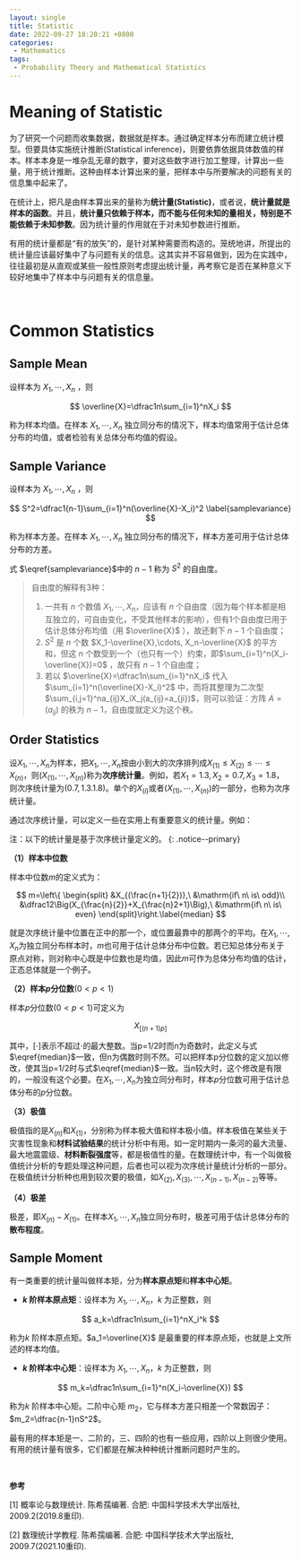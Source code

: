 ```yaml
---
layout: single
title: Statistic
date: 2022-09-27 18:20:21 +0800
categories: 
 - Mathematics
tags:
 - Probability Theory and Mathematical Statistics
---
```


# Meaning of Statistic

为了研究一个问题而收集数据，数据就是样本。通过确定样本分布而建立统计模型。但要具体实施统计推断(Statistical inference)，则要依靠依据具体数值的样本。样本本身是一堆杂乱无章的数字，要对这些数字进行加工整理，计算出一些量，用于统计推断。这种由样本计算出来的量，把样本中与所要解决的问题有关的信息集中起来了。

在统计上，把凡是由样本算出来的量称为**统计量(Statistic)**，或者说，**统计量就是样本的函数**。并且，**统计量只依赖于样本，而不能与任何未知的量相关，特别是不能依赖于未知参数**。因为统计量的作用就在于对未知参数进行推断。

有用的统计量都是“有的放矢”的，是针对某种需要而构造的。笼统地讲，所提出的统计量应该最好集中了与问题有关的信息。这其实并不容易做到，因为在实践中，往往最初是从直观或某些一般性原则考虑提出统计量，再考察它是否在某种意义下较好地集中了样本中与问题有关的信息量。

<br>

# Common Statistics

## Sample Mean

设样本为 $X_1, \cdots, X_n$ ，则 

$$
\overline{X}=\dfrac1n\sum_{i=1}^nX_i
$$

称为样本均值。在样本 $X_1, \cdots, X_n$ 独立同分布的情况下，样本均值常用于估计总体分布的均值，或者检验有关总体分布均值的假设。



## Sample Variance

设样本为 $X_1, \cdots, X_n$ ，则

$$
S^2=\dfrac1{n-1}\sum_{i=1}^n(\overline{X}-X_i)^2 \label{samplevariance}
$$

称为样本方差。在样本 $X_1, \cdots, X_n$ 独立同分布的情况下，样本方差可用于估计总体分布的方差。

式 $\eqref{samplevariance}$中的 $n-1$ 称为 $S^2$ 的自由度。

> 自由度的解释有3种：
>
> 1. 一共有 $n$ 个数值 $X_1, \cdots, X_n$，应该有 $n$ 个自由度（因为每个样本都是相互独立的，可自由变化，不受其他样本的影响），但有1个自由度已用于估计总体分布均值（用 $\overline{X}$ ），故还剩下 $n-1$ 个自由度；
> 2. $S^2$ 是 $n$ 个数 $X_1-\overline{X},\cdots, X_n-\overline{X}$ 的平方和，但这 $n$ 个数受到一个（也只有一个）约束，即$\sum_{i=1}^n(X_i-\overline{X})=0$ ，故只有 $n-1$ 个自由度；
> 3. 若以 $\overline{X}=\dfrac1n\sum_{i=1}^nX_i$ 代入 $\sum_{i=1}^n(\overline{X}-X_i)^2$ 中，而将其整理为二次型 $\sum_{i,j=1}^na_{ij}X_iX_j(a_{ij}=a_{ji})$，则可以验证：方阵 $A=(a_{ij})$ 的秩为 $n-1$，自由度就定义为这个秩。



## Order Statistics

设$X_1,\cdots,X_n$为样本，把$X_1,\cdots,X_n$按由小到大的次序排列成$X_{(1)}\le X_{(2)}\le\cdots\le X_{(n)}$，则$(X_{(1)},\cdots,X_{(n)})$称为**次序统计量**。例如，若$X_1=1.3,X_2=0.7,X_3=1.8$，则次序统计量为$(0.7,1.3.1.8)$。单个的$X_{(i)}$或者$(X_{(1)},\cdots,X_{(n)})$的一部分，也称为次序统计量。

通过次序统计量，可以定义一些在实用上有重要意义的统计量。例如：

注：以下的统计量是基于次序统计量定义的。
{: .notice--primary}

**（1）样本中位数**

样本中位数$m$的定义式为：

$$
m=\left\{
\begin{split}
&X_{(\frac{n+1}{2})},\ &\mathrm{if\ n\ is\ odd}\\
&\dfrac12\Big(X_{\frac{n}{2}}+X_{\frac{n}2+1}\Big),\ &\mathrm{if\ n\ is\ even}
\end{split}\right.\label{median}
$$

就是次序统计量中位置在正中的那一个，或位置最靠中的那两个的平均。在$X_1,\cdots,X_n$为独立同分布样本时，$m$也可用于估计总体分布中位数。若已知总体分布关于原点对称，则对称中心既是中位数也是均值，因此$m$可作为总体分布均值的估计，正态总体就是一个例子。

**（2）样本$p$分位数**($0<p<1$)

样本$p$分位数($0<p<1$)可定义为

$$
X_{[(n+1)p]}
$$

其中，$[\cdot]$表示不超过$\cdot$的最大整数。当p=1/2时而n为奇数时，此定义与式$\eqref{median}$一致，但n为偶数时则不然。可以把样本p分位数的定义加以修改，使其当p=1/2时与式$\eqref{median}$一致。当$n$较大时，这个修改是有限的，一般没有这个必要。在$X_1,\cdots,X_n$为独立同分布时，样本$p$分位数可用于估计总体分布的$p$分位数。

**（3）极值**

极值指的是$X_{(n)}$和$X_{(1)}$，分别称为样本极大值和样本极小值。样本极值在某些关于灾害性现象和**材料试验结果**的统计分析中有用。如一定时期内一条河的最大流量、最大地震震级、**材料断裂强度**等，都是极值性的量。在数理统计中，有一个叫做极值统计分析的专题处理这种问题，后者也可以视为次序统计量统计分析的一部分。在极值统计分析种也用到较次要的极值，如$X_{(2)},X_{(3)},\cdots,X_{(n-1)},X_{(n-2)}$等等。

**（4）极差**

极差，即$X_{(n)}-X_{(1)}$。在样本$X_1,\cdots,X_n$独立同分布时，极差可用于估计总体分布的**散布程度**。



## Sample Moment

有一类重要的统计量叫做样本矩，分为**样本原点矩**和**样本中心矩**。

- **$k$ 阶样本原点矩**：设样本为 $X_1, \cdots, X_n$，$k$ 为正整数，则

$$
a_k=\dfrac1n\sum_{i=1}^nX_i^k
$$

称为$k$ 阶样本原点矩。$a_1=\overline{X}$ 是最重要的样本原点矩，也就是上文所述的样本均值。


- **$k$ 阶样本中心矩**：设样本为 $X_1, \cdots, X_n$，$k$ 为正整数，则


$$
m_k=\dfrac1n\sum_{i=1}^n(X_i-\overline{X})
$$

称为$k$ 阶样本中心矩。二阶中心矩 $m_2$，它与样本方差只相差一个常数因子：$m_2=\dfrac{n-1}nS^2$。

最有用的样本矩是一、二阶的，三、四阶的也有一些应用，四阶以上则很少使用。有用的统计量有很多，它们都是在解决种种统计推断问题时产生的。

<br>

**参考**

[1] 概率论与数理统计. 陈希孺编著. 合肥: 中国科学技术大学出版社, 2009.2(2019.8重印).

[2] 数理统计学教程. 陈希孺编著. 合肥: 中国科学技术大学出版社, 2009.7(2021.10重印).

